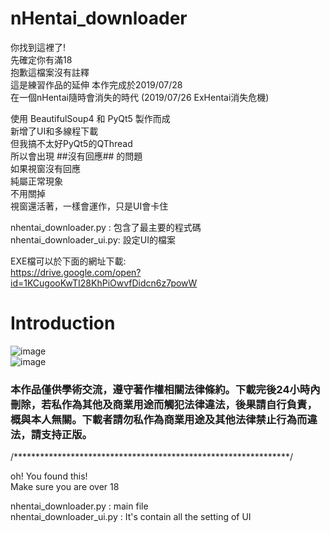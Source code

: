 # nHentai_downloader
你找到這裡了!  
先確定你有滿18  
抱歉這檔案沒有註釋  
這是練習作品的延伸 
本作完成於2019/07/28  
在一個nHentai隨時會消失的時代 (2019/07/26 ExHentai消失危機)
  
使用 BeautifulSoup4 和 PyQt5 製作而成  
新增了UI和多線程下載  
但我搞不太好PyQt5的QThread  
所以會出現 ##沒有回應## 的問題  
如果視窗沒有回應  
純屬正常現象  
不用關掉  
視窗還活著，一樣會運作，只是UI會卡住  
  
nhentai_downloader.py : 包含了最主要的程式碼  
nhentai_downloader_ui.py: 設定UI的檔案  
  
EXE檔可以於下面的網址下載:  
https://drive.google.com/open?id=1KCugooKwTI28KhPiOwvfDidcn6z7powW 

# Introduction  
  
![image](https://github.com/ds0310825/nHentai_downloader/blob/master/introduction/%E5%85%88%E7%9C%8B.png)  
![image](https://github.com/ds0310825/nHentai_downloader/blob/master/introduction/%E5%86%8D%E7%9C%8B.png)

  
### 本作品僅供學術交流，遵守著作權相關法律條約。下載完後24小時內刪除，若私作為其他及商業用途而觸犯法律違法，後果請自行負責，概與本人無關。下載者請勿私作為商業用途及其他法律禁止行為而違法，請支持正版。 ###
  
  
/***************************************************************/  
  
oh! You found this!  
Make sure you are over 18  
  
nhentai_downloader.py     : main file  
nhentai_downloader_ui.py  : It's contain all the setting of UI  
